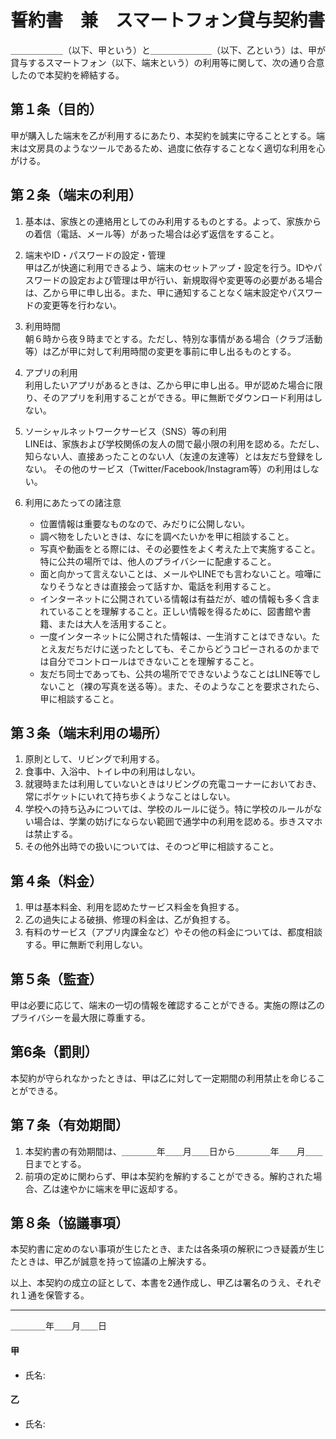 # 誓約書　兼　スマートフォン貸与契約書

＿＿＿＿＿＿（以下、甲という）と＿＿＿＿＿＿＿（以下、乙という）は、甲が貸与するスマートフォン（以下、端末という）の利用等に関して、次の通り合意したので本契約を締結する。

## 第１条（目的）
甲が購入した端末を乙が利用するにあたり、本契約を誠実に守ることとする。端末は文房具のようなツールであるため、過度に依存することなく適切な利用を心がける。

## 第２条（端末の利用）
1. 基本は、家族との連絡用としてのみ利用するものとする。よって、家族からの着信（電話、メール等）があった場合は必ず返信をすること。

2. 端末やID・パスワードの設定・管理  
甲は乙が快適に利用できるよう、端末のセットアップ・設定を行う。IDやパスワードの設定および管理は甲が行い、新規取得や変更等の必要がある場合は、乙から甲に申し出る。また、甲に通知することなく端末設定やパスワードの変更等を行わない。

3. 利用時間  
朝６時から夜９時までとする。ただし、特別な事情がある場合（クラブ活動等）は乙が甲に対して利用時間の変更を事前に申し出るものとする。

4. アプリの利用  
利用したいアプリがあるときは、乙から甲に申し出る。甲が認めた場合に限り、そのアプリを利用することができる。甲に無断でダウンロード利用はしない。

5. ソーシャルネットワークサービス（SNS）等の利用  
LINEは、家族および学校関係の友人の間で最小限の利用を認める。ただし、知らない人、直接あったことのない人（友達の友達等）とは友だち登録をしない。
その他のサービス（Twitter/Facebook/Instagram等）の利用はしない。

6. 利用にあたっての諸注意
	- 位置情報は重要なものなので、みだりに公開しない。
	- 調べ物をしたいときは、なにを調べたいかを甲に相談すること。
	- 写真や動画をとる際には、その必要性をよく考えた上で実施すること。特に公共の場所では、他人のプライバシーに配慮すること。
	- 面と向かって言えないことは、メールやLINEでも言わないこと。喧嘩になりそうなときは直接会って話すか、電話を利用すること。
	- インターネットに公開されている情報は有益だが、嘘の情報も多く含まれていることを理解すること。正しい情報を得るために、図書館や書籍、または大人を活用すること。
	- 一度インターネットに公開された情報は、一生消すことはできない。たとえ友だちだけに送ったとしても、そこからどうコピーされるのかまでは自分でコントロールはできないことを理解すること。
	- 友だち同士であっても、公共の場所でできないようなことはLINE等でしないこと（裸の写真を送る等）。また、そのようなことを要求されたら、甲に相談すること。

## 第３条（端末利用の場所）
1. 原則として、リビングで利用する。
2. 食事中、入浴中、トイレ中の利用はしない。
3. 就寝時または利用していないときはリビングの充電コーナーにおいておき、常にポケットにいれて持ち歩くようなことはしない。
4. 学校への持ち込みについては、学校のルールに従う。特に学校のルールがない場合は、学業の妨げにならない範囲で通学中の利用を認める。歩きスマホは禁止する。
5. その他外出時での扱いについては、そのつど甲に相談すること。

## 第４条（料金）
1. 甲は基本料金、利用を認めたサービス料金を負担する。
2. 乙の過失による破損、修理の料金は、乙が負担する。
3. 有料のサービス（アプリ内課金など）やその他の料金については、都度相談する。甲に無断で利用しない。

## 第５条（監査）
甲は必要に応じて、端末の一切の情報を確認することができる。実施の際は乙のプライバシーを最大限に尊重する。

## 第6条（罰則）
本契約が守られなかったときは、甲は乙に対して一定期間の利用禁止を命じることができる。

## 第７条（有効期間）
1. 本契約書の有効期間は、＿＿＿＿年＿＿月＿＿日から＿＿＿＿年＿＿月＿＿日までとする。
2. 前項の定めに関わらず、甲は本契約を解約することができる。解約された場合、乙は速やかに端末を甲に返却する。

## 第８条（協議事項）
本契約書に定めのない事項が生じたとき、または各条項の解釈につき疑義が生じたときは、甲乙が誠意を持って協議の上解決する。

以上、本契約の成立の証として、本書を2通作成し、甲乙は署名のうえ、それぞれ１通を保管する。

---
＿＿＿＿年＿＿月＿＿日

#### 甲
- 氏名:

#### 乙
- 氏名:
